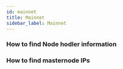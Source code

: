 ```yaml
---
id: mainnet
title: Mainnet
sidebar_label: Mainnet
---
```


### How to find Node hodler information
### How to find masternode IPs
